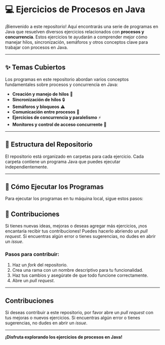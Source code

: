 # :computer: Ejercicios de Procesos en Java

¡Bienvenido a este repositorio! Aquí encontrarás una serie de programas en Java que resuelven diversos ejercicios relacionados con **procesos y concurrencia**. Estos ejercicios te ayudarán a comprender mejor cómo manejar hilos, sincronización, semáforos y otros conceptos clave para trabajar con procesos en Java.

---

## :sparkles: **Temas Cubiertos** 

Los programas en este repositorio abordan varios conceptos fundamentales sobre procesos y concurrencia en Java:

- **Creación y manejo de hilos** :thread:
- **Sincronización de hilos** :lock:
- **Semáforos y bloqueos** :warning:
- **Comunicación entre procesos** :speech_balloon:
- **Ejercicios de concurrencia y paralelismo** :zap:
- **Monitores y control de acceso concurrente** :eyes:

---

## :file_folder: **Estructura del Repositorio**

El repositorio está organizado en carpetas para cada ejercicio. Cada carpeta contiene un programa Java que puedes ejecutar independientemente.


---

## :rocket: **Cómo Ejecutar los Programas**

Para ejecutar los programas en tu máquina local, sigue estos pasos:


## :thought_balloon: **Contribuciones**

Si tienes nuevas ideas, mejoras o deseas agregar más ejercicios, ¡nos encantaría recibir tus contribuciones! Puedes hacerlo abriendo un *pull request*. Si encuentras algún error o tienes sugerencias, no dudes en abrir un *issue*.

### **Pasos para contribuir**:

1. Haz un *fork* del repositorio.
2. Crea una rama con un nombre descriptivo para tu funcionalidad.
3. Haz tus cambios y asegúrate de que todo funcione correctamente.
4. Abre un *pull request*.


---

## Contribuciones

Si deseas contribuir a este repositorio, por favor abre un *pull request* con tus mejoras o nuevos ejercicios. Si encuentras algún error o tienes sugerencias, no dudes en abrir un *issue*.


---

**¡Disfruta explorando los ejercicios de procesos en Java!**

